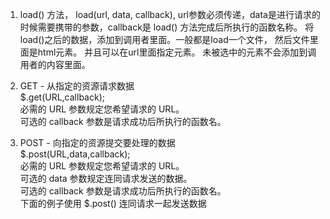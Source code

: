 1. load() 方法， load(url, data, callback), url参数必须传递，data是进行请求的时候需要携带的参数，callback是 load() 方法完成后所执行的函数名称。 将load()之后的数据，添加到调用者里面。一般都是load一个文件， 然后文件里面是html元素。 并且可以在url里面指定元素。 未被选中的元素不会添加到调用者的内容里面。

2. GET - 从指定的资源请求数据 <br/>  $.get(URL,callback); <br/>
必需的 URL 参数规定您希望请求的 URL。<br/>
可选的 callback 参数是请求成功后所执行的函数名。<br/>

3. POST - 向指定的资源提交要处理的数据 <br/>
$.post(URL,data,callback); <br/>
必需的 URL 参数规定您希望请求的 URL。<br/>
可选的 data 参数规定连同请求发送的数据。<br/>
可选的 callback 参数是请求成功后所执行的函数名。<br/>
下面的例子使用 $.post() 连同请求一起发送数据<br/>
